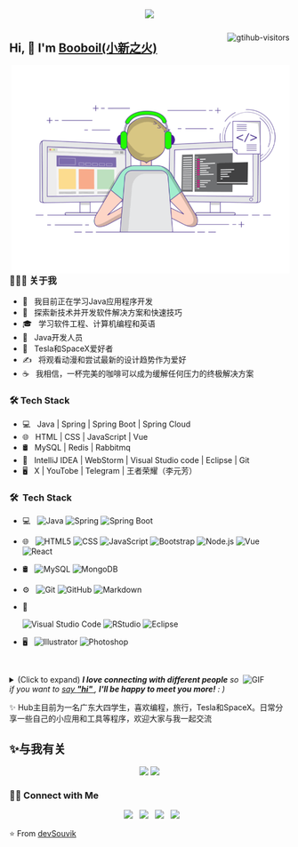 <h1 align="center"> <a href="https://sunguoqi.com/"> <img src="https://readme-typing-svg.herokuapp.com/?lines=log.info(%22Hello%2C%20World!%22);booboil同学祝您今天愉快呀!&center=true&size=27"> </a> </h1>
<a href="https://github.com/booboil/computer-vision-in-action">
    <img align="right" src="https://komarev.com/ghpvc/?username=booboil&label=Visitors&color=red&style=flat&logo=github" alt="gtihub-visitors" />
</a>
 
## Hi, 👋  I'm <a href="http://welcome.voup.cn">Booboil(小新之火)</a>
<img align="right" alt="GIF" src="https://raw.githubusercontent.com/devSouvik/devSouvik/master/gif3.gif" width="500"/>

<h3> 👨🏻‍💻 关于我 </h3>

- 🔭 &nbsp; 我目前正在学习Java应用程序开发
- 🤔 &nbsp; 探索新技术并开发软件解决方案和快速技巧
- 🎓 &nbsp; 学习软件工程、计算机编程和英语
- 💼 &nbsp; Java开发人员
- 🌱 &nbsp; Tesla和SpaceX爱好者
- ✍️ &nbsp; 将观看动漫和尝试最新的设计趋势作为爱好
- ☕ &nbsp; 我相信，一杯完美的咖啡可以成为缓解任何压力的终极解决方案

<h3>🛠 Tech Stack</h3>

- 💻 &nbsp; Java | Spring | Spring Boot | Spring Cloud  
- 🌐 &nbsp; HTML | CSS | JavaScript | Vue 
- 🛢 &nbsp; MySQL | Redis | Rabbitmq
- 🔧 &nbsp; IntelliJ IDEA | WebStorm | Visual Studio code | Eclipse | Git
- 🖥 &nbsp; X | YouTobe | Telegram | 王者荣耀（李元芳）

<h3> 🛠 &nbsp;Tech Stack</h3>

- 💻 &nbsp;
  ![Java](https://img.shields.io/badge/-Java-333333?style=flat&logo=Java&logoColor=007396)
  ![Spring](https://img.shields.io/badge/-Spring-333333?style=flat&logo=spring)
  ![Spring Boot](https://img.shields.io/badge/-Spring%20Boot-333333?style=flat&logo=spring-boot)
- 🌐 &nbsp;
  ![HTML5](https://img.shields.io/badge/-HTML5-333333?style=flat&logo=HTML5)
  ![CSS](https://img.shields.io/badge/-CSS-333333?style=flat&logo=CSS3&logoColor=1572B6)
  ![JavaScript](https://img.shields.io/badge/-JavaScript-333333?style=flat&logo=javascript)
  ![Bootstrap](https://img.shields.io/badge/-Bootstrap-333333?style=flat&logo=bootstrap&logoColor=563D7C)
  ![Node.js](https://img.shields.io/badge/-Node.js-333333?style=flat&logo=node.js)
  ![Vue](https://img.shields.io/badge/-Vue-333333?style=flat&logo=vue)
  ![React](https://img.shields.io/badge/-React-333333?style=flat&logo=react)
- 🛢 &nbsp;
  ![MySQL](https://img.shields.io/badge/-MySQL-333333?style=flat&logo=mysql)
  ![MongoDB](https://img.shields.io/badge/-MongoDB-333333?style=flat&logo=mongodb)
- ⚙️ &nbsp;
  ![Git](https://img.shields.io/badge/-Git-333333?style=flat&logo=git)
  ![GitHub](https://img.shields.io/badge/-GitHub-333333?style=flat&logo=github)
  ![Markdown](https://img.shields.io/badge/-Markdown-333333?style=flat&logo=markdown)
- 🔧 &nbsp;

  ![Visual Studio Code](https://img.shields.io/badge/-Visual%20Studio%20Code-333333?style=flat&logo=visual-studio-code&logoColor=007ACC)
  ![RStudio](https://img.shields.io/badge/-RStudio-333333?style=flat&logo=rstudio)
  ![Eclipse](https://img.shields.io/badge/-Eclipse-333333?style=flat&logo=eclipse-ide&logoColor=2C2255)
- 🖥 &nbsp;
  ![Illustrator](https://img.shields.io/badge/-Illustrator-333333?style=flat&logo=adobe-illustrator)
  ![Photoshop](https://img.shields.io/badge/-Photoshop-333333?style=flat&logo=adobe-photoshop)



<br>

<img align="right" alt="GIF" src="https://media.giphy.com/media/LnQjpWaON8nhr21vNW/giphy.gif" width="84" title="Say HI"> <details><summary>(Click to expand) <em><b>I love connecting with different people</b> so if you want to <a href="http://175.178.172.77" >say <b>"hi" </b></a>, <b>I'll be happy to meet you more!</b> : )</em></summary>
 
<!--my introduction start-->

- 🔭 empty
- 🌱 empty
- 🤔 Only two things make me moved. 
  1. empty
  2. empty
- ❤️ I like eating 🍉, raising 🐓, playing 🏓, sleeping in 🛌 and 📺 [ACGN]
- 💬 Be free to ask me about anything [here](https://github.com/booboil/booboil/issues).
 
---
</details>

  ✨ Hub主目前为一名广东大四学生，喜欢编程，旅行，Tesla和SpaceX。日常分享一些自己的小应用和工具等程序，欢迎大家与我一起交流
  
<!--my introduction end -->

## ✨与我有关

<div align="center"> 
    <img height="137px" src="https://github-readme-stats.vercel.app/api?username=booboil&hide_title=true&hide_border=true&show_icons=trueline_height=21&text_color=000&icon_color=000&bg_color=0,ea6161,ffc64d,fffc4d,52fa5a&theme=graywhite" /> 
     <img src="https://github-readme-stats.vercel.app/api/top-langs/?username=booboil&hide_title=true&hide_border=true&layout=compact&langs_count=6&text_color=000&icon_color=fff&bg_color=0,52fa5a,4dfcff,c64dff&theme=graywhite" />

</div>

<h3> 🤝🏻 Connect with Me </h3>

<p align="center">
&nbsp; <a href="https://twitter.com/_souvik_guria" target="_blank" rel="noopener noreferrer"><img src="https://img.icons8.com/plasticine/100/000000/twitter.png" width="50" /></a>  
&nbsp; <a href="https://www.instagram.com/the_caffeine__addict/" target="_blank" rel="noopener noreferrer"><img src="https://img.icons8.com/plasticine/100/000000/instagram-new.png" width="50" /></a>  
&nbsp; <a href="https://www.linkedin.com/in/souvik-guria-/" target="_blank" rel="noopener noreferrer"><img src="https://img.icons8.com/plasticine/100/000000/linkedin.png" width="50" /></a>
&nbsp; <a href="mailto:souvikguria98@gmail.com" target="_blank" rel="noopener noreferrer"><img src="https://img.icons8.com/plasticine/100/000000/gmail.png"  width="50" /></a>
</p>

⭐️ From [devSouvik](https://github.com/devSouvik)

